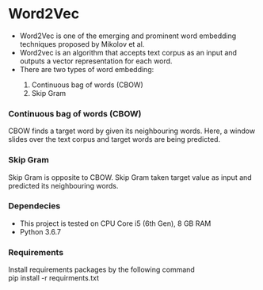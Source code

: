 <h1>Word2Vec</h1>
<ul>
  <li>Word2Vec is one of the emerging and prominent word embedding techniques proposed by Mikolov et al.</li>
  <li>Word2vec is an algorithm that accepts text corpus as an input and outputs a vector representation for each word.</li>
  <li>There are two types of word embedding: <br></li>
  <ol>
    <li> Continuous bag of words (CBOW) </li>
    <li> Skip Gram </li>
  </ol>
</ul>

<h3> Continuous bag of words (CBOW) </h3>
<p>  CBOW finds a target word by given its neighbouring words. Here, a window slides over the text corpus and target words are being predicted. </p>

<h3> Skip Gram </h3>
<p>Skip Gram is opposite to CBOW. Skip Gram taken target value as input and predicted its neighbouring words.</p>
<h3> Dependecies </h3>
<ul>
  <li>This project is tested on CPU Core i5 (6th Gen), 8 GB RAM </li>
  <li>Python  3.6.7 </li>
</ul>
 <h3> Requirements </h3>
 <p>Install requirements packages by the following command <br>
  pip install -r requirments.txt </p>

